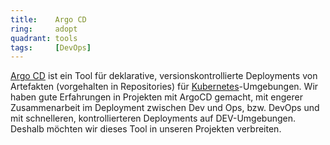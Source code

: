 ```yaml
---
title:    Argo CD  
ring:     adopt  
quadrant: tools
tags:     [DevOps]
---
```


[Argo CD][argocd] ist ein Tool für deklarative, versionskontrollierte Deployments von Artefakten (vorgehalten in
Repositories) für [Kubernetes][kubernetes]-Umgebungen. Wir haben gute Erfahrungen in Projekten mit ArgoCD gemacht, mit
engerer Zusammenarbeit im Deployment zwischen Dev und Ops, bzw. DevOps und mit schnelleren, kontrollierteren Deployments
auf DEV-Umgebungen. Deshalb möchten wir dieses Tool in unseren Projekten verbreiten.

[argocd]: https://argo-cd.readthedocs.io/en/stable/
[kubernetes]: /platforms/kubernetes
